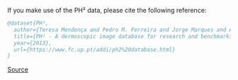 If you make use of the PH² data, please cite the following reference:

``` bibtex 
@dataset{PH²,
  author={Teresa Mendonça and Pedro M. Ferreira and Jorge Marques and Andre R. S. Marcal and Jorge Rozeira},
  title={PH² - A dermoscopic image database for research and benchmarking},
  year={2013},
  url={https://www.fc.up.pt/addi/ph2%20database.html}
}
```

[Source](https://www.fc.up.pt/addi/ph2%20database.html)